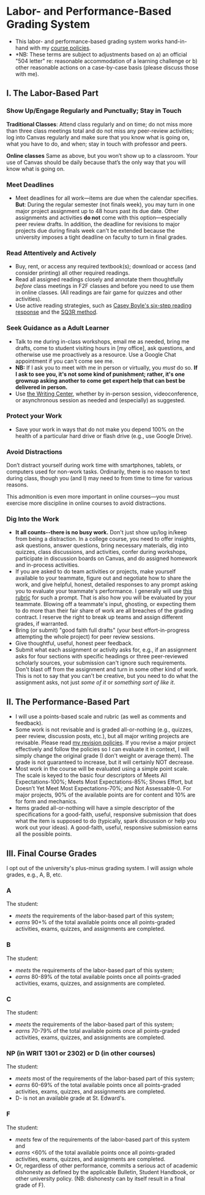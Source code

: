 # Labor- and Performance-Based Grading System 
- This labor- and performance-based grading system works hand-in-hand with my [course policies](http://drewloewe.net/policies/).
- *NB: These terms are subject to adjustments based on a) an official "504 letter" re: reasonable accommodation of a learning challenge or b) other reasonable actions on a case-by-case basis (please discuss those with me).
## I. The Labor-Based Part
### Show Up/Engage Regularly and Punctually; Stay in Touch

**Traditional Classes**: Attend class regularly and on time; do not miss more than three class meetings total and do not miss any peer-review activities; log into Canvas regularly and make sure that you know what is going on, what you have to do, and when; stay in touch with professor and peers.

**Online classes** Same as above, but you won’t show up to a classroom. Your use of Canvas should be daily because that’s the only way that you will know what is going on.

### Meet Deadlines
- Meet deadlines for all work—items are due when the calendar specifies. **But**: During the regular semester (not finals week), you may turn in one major project assignment up to 48 hours past its due date. Other assignments and activities **do not** come with this option—especially peer review drafts. In addition, the deadline for revisions to major projects due during finals week can't be extended because the university imposes a tight deadline on faculty to turn in final grades.

### Read Attentively and Actively
-	Buy, rent, or access any required textbook(s); download or access (and consider printing) all other required readings.
-	Read all assigned readings closely and annotate them thoughtfully *before* class meetings in F2F classes and before you need to use them in online classes. (All readings are fair game for quizzes and other activities).
-	Use active reading strategies, such as [Casey Boyle's six-step reading response](https://docs.google.com/document/d/1z1t_ft-HqFO9pK-LQtaASnyqmfh9kbnc6Mp2LzYKjNE/edit?usp=sharing) and the [SQ3R method](https://docs.google.com/document/d/1UQpnr27g58ABgOJXQzTny8AD4V2TZGYebM2tKUVjzaM/edit?usp=sharing). 
### Seek Guidance as a Adult Learner
-	Talk to me during in-class workshops, email me as needed, bring me drafts, come to student visiting hours in [my office], ask questions, and otherwise use me proactively as a resource. Use a Google Chat appointment if you can't come see me.
- **NB:** If I ask you to meet with me in person or virtually, you *must* do so. **If I ask to see you, it's not some kind of punishment; rather, it's one grownup asking another to come get expert help that can best be delivered in person.**
- Use [the Writing Center](https://www.stedwards.edu/writing-center), whether by in-person session, videoconference, or asynchronous session as needed and (especially) as suggested.
### Protect your Work
- Save your work in ways that do not make you depend 100% on the health of a particular hard drive or flash drive (e.g., use Google Drive).
### Avoid Distractions 
Don’t distract yourself during work time with smartphones, tablets, or computers used for non-work tasks. Ordinarily, there is no reason to text during class, though you (and I) may need to from time to time for various reasons. 

This admonition is even more important in online courses—you must exercise more discipline in online courses to avoid distractions. 

### Dig Into the Work

-	**It all counts--there is no busy work.** Don't just show up/log in/keep from being a distraction. In a college course, you need to offer insights, ask questions, answer questions, bring necessary materials, dig into quizzes, class discussions, and activities, confer during workshops, participate in discussion boards on Canvas, and do assigned homework and in-process activities. 
-	If you are asked to do team activities or projects, make yourself available to your teammate, figure out and negotiate how to share the work, and give helpful, honest, detailed responses to any prompt asking you to evaluate your teammate's performance. I generally will use [this rubric](https://docs.google.com/document/d/1aTyt2w4UrBqES1jrlHlnNmxtjDqTShSJMAqli1H6sps/edit?usp=sharing) for such a prompt. That is also how you will be evaluated by your teammate. Blowing off a teammate's input, ghosting, or expecting them to do more than their fair share of work are all breaches of the grading contract. I reserve the right to break up teams and assign different grades, if warranted. 
-	Bring (or submit) "good faith full drafts" (your best effort-in-progress attempting the whole project) for peer review sessions. 
-	Give thoughtful, useful, honest peer feedback. 
-	Submit what each assignment or activity asks for, e.g., if an assignment asks for four sections with specific headings or three peer-reviewed scholarly sources, your submission can't ignore such requirements. Don't blast off from the assignment and turn in some other kind of work. This is not to say that you can't be creative, but you need to do what the assignment asks, not just *some of it* or *something sort of like it*.

## II. The Performance-Based Part

-  I will use a points-based scale and rubric (as well as comments and feedback). 
- Some work is not revisable and is graded all-or-nothing (e.g., quizzes, peer review, discussion posts, etc.), but all major writing projects are revisable. Please read [my revision policies](http://drewloewe.net/policies/). If you revise a major project effectively and follow the policies so I can evaluate it in context, I will simply change the original grade (I don't weight or average them). The grade is not guaranteed to increase, but it will certainly NOT decrease.
- Most work in the course will be evaluated using a simple point scale. The scale is keyed to the basic four descriptors of Meets All Expectations-100%; Meets Most Expectations-85%; Shows Effort, but Doesn’t Yet Meet Most Expectations-70%; and Not Assessable-0. For major projects, 90% of the available points are for content and 10% are for form and mechanics.
-  Items graded all-or-nothing will have a simple descriptor of the specifications for a good-faith, useful, responsive submission that does what the item is supposed to do (typically, spark discussion or help you work out your ideas). A good-faith, useful, responsive submission earns all the possible points.


## III. Final Course Grades

I opt out of the university's plus-minus grading system. I will assign whole grades, e.g., A, B, etc.

### A 
The student:
- _meets_ the requirements of the labor-based part of this system;
- _earns_ 90+% of the total available points once all points-graded activities, exams, quizzes, and assignments are completed.
###  B 
The student:
- _meets_ the requirements of the labor-based part of this system;
- _earns_ 80-89% of the total available points once all points-graded activities, exams, quizzes, and assignments are completed.
### C 
The student:
- _meets_ the requirements of the labor-based part of this system;
- _earns_ 70-79% of the total available points once all points-graded activities, exams, quizzes, and assignments are completed. 
###  NP (in WRIT 1301 or 2302) or D (in other courses) 
The student:
- _meets_ most of the requirements of the labor-based part of this system;
- _earns_ 60-69% of the total available points once all points-graded activities, exams, quizzes, and assignments are completed. 
- D- is not an available grade at St. Edward's.
### F
The student:
- _meets_ few of the requirements of the labor-based part of this system and
- _earns_ <60% of the total available points once all points-graded activities, exams, quizzes, and assignments are completed.
- Or, regardless of other performance, commits a serious act of academic dishonesty as defined by the applicable Bulletin, Student Handbook, or other university policy. (NB: dishonesty can by itself result in a final grade of F).





